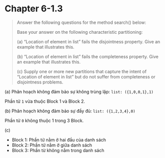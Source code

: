 # Chapter 6-1.3

> Answer the following questions for the method search() below:
>
> Base your answer on the following characteristic partitioning:
>
> (a) “Location of element in list” fails the disjointness property. Give an example that illustrates this.
>
> (b) “Location of element in list” fails the completeness property. Give an example that illustrates this.
>
> (c) Supply one or more new partitions that capture the intent of “Location of element in list” but do not suffer from completeness or disjointness problems.

(a) Phân hoạch không đảm bảo sự không trùng lặp:
```list: ({1,0,0,1},1)```
>
Phần tử ```1``` vừa thuộc Block 1 và Block 2.

(b) Phân hoạch không đảm bảo sự đầy đủ:
```list: ({1,2,3,4},0)```
>
Phần tử ```0``` không thuộc 1 trong 3 Block.

(c)

+ Block 1: Phần tử nằm ở hai đầu của danh sách
+ Block 2: Phần tử nằm ở giữa danh sách
+ Block 3: Phần từ không nằm trong danh sách
